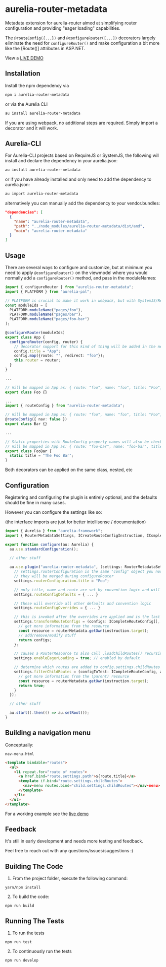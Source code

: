 # aurelia-router-metadata

Metadata extension for aurelia-router aimed at simplifying router configuration and providing "eager loading" capabilities.

The `@routeConfig({...})` and `@configureRouter([...])` decorators largely eliminate the need for `configureRouter()` and make configuration a bit more like the [Route()] attributes in ASP.NET.

View a [LIVE DEMO](https://fkleuver.github.io/aurelia-router-metadata/)

## Installation
Install the npm dependency via

```bash
npm i aurelia-router-metadata
```

or via the Aurelia CLI

```bash
au install aurelia-router-metadata
```

If you are using webpack, no additional steps are required. Simply import a decorator and it will work.

## Aurelia-CLI

For Aurelia-CLI projects based on RequireJS or SystemJS, the following will install and declare the dependency in your aurelia.json:

```bash
au install aurelia-router-metadata
```

or if you have already installed and only need to add the dependency to aurelia.json:

```bash
au import aurelia-router-metadata
```

alternatively you can manually add the dependency to your vendor.bundles:

```json
"dependencies": [
  {
    "name": "aurelia-router-metadata",
    "path": "../node_modules/aurelia-router-metadata/dist/amd",
    "main": "aurelia-router-metadata"
  }
]
```

## Usage

There are several ways to configure and customize, but at minimum you need to apply `@configureRouter()` on the viewmodel where you would normally add a `configureRouter()` method, and pass in the moduleNames:


```ts
import { configureRouter } from "aurelia-router-metadata";
import { PLATFORM } from "aurelia-pal";

// PLATFORM is crucial to make it work in webpack, but with SystemJS/RequireJS you can keep it shorter
const moduleIds = [
  PLATFORM.moduleName("pages/foo"),
  PLATFORM.moduleName("pages/bar"),
  PLATFORM.moduleName("pages/foo-bar")
];

@configureRouter(moduleIds)
export class App {
  configureRouter(config, router) {
    // decorator support for this kind of thing will be added in the near future
    config.title = "App";
    config.map({route: "", redirect: "foo"});
    this.router = router;
  }
}

...

// Will be mapped in App as: { route: "foo", name: "foo", title: "Foo", nav: true }
export class Foo {}

...
import { routeConfig } from "aurelia-router-metadata";

// Will be mapped in App as: { route: "foo", name: "foo", title: "Foo", nav: false }
@routeConfig({ nav: false })
export class Bar {}

...

// Static properties with RouteConfig property names will also be checked
// Will be mapped in App as: { route: "foo-bar", name: "foo-bar", title: "The Foo Bar", nav: true }
export class FooBar {
  static title = "The Foo Bar";
}
```

Both decorators can be applied on the same class, nested, etc

## Configuration
Registering and configuring the plugin is entirely optional, and the defaults should be fine in many cases.

However you can configure the settings like so:

(the interface imports are just for better intellisense / documentation)

```typescript
import { Aurelia } from "aurelia-framework";
import { RouterMetadataSettings, ICreateRouteConfigInstruction, ICompleteRouteConfig, routerMetadata } from "aurelia-router-metadata";

export function configure(au: Aurelia) {
  au.use.standardConfiguration();

  // other stuff

  au.use.plugin("aurelia-router-metadata", (settings: RouterMetadataSettings) => {
    // settings.routerConfiguration is the same "config" object you normally get in configureRouter
    // they will be merged during configureRouter
    settings.routerConfiguration.title = "Foo";

    // only title, name and route are set by convention logic and will override what you set here
    settings.routeConfigDefaults = { ... }

    // these will override all other defaults and convention logic
    settings.routeConfigOverrides = { ... }

    // this is invoked after the overrides are applied and is the last step before the routes are stored in metadata
    settings.transformRouteConfigs = (configs: ICompleteRouteConfig[], instruction: ICreateRouteConfigInstruction) => {
      // get more information from the resource
      const resource = routerMetadata.getOwn(instruction.target);
      // add/remove/modify stuff
      return configs;
    };

    // causes a RouterResource to also call .loadChildRoutes() recursively on its children when its called by the first configureRouter
    settings.enableEagerLoading = true; // enabled by default

    // determine which routes are added to config.settings.childRoutes during .loadChildRoutes()
    settings.filterChildRoutes = (configToTest: ICompleteRouteConfig, allConfigs: ICompleteRouteConfig[], instruction: IConfigureRouterInstruction) => {
      // get more information from the (parent) resource
      const resource = routerMetadata.getOwn(instruction.target);
      return true;
    }
  });

  // other stuff

  au.start().then(() => au.setRoot());
}
```

## Building a navigation menu

Conceptually:

`nav-menu.html`

```html
<template bindable="routes">
  <ul>
    <li repeat.for="route of routes">
      <a href.bind="route.settings.path">${route.title}</a>
      <template if.bind="route.settings.childRoutes">
        <nav-menu routes.bind="child.settings.childRoutes"></nav-menu>
      </template>
    </li>
  </ul>
</template>
```

For a working example see the [live demo](https://fkleuver.github.io/aurelia-router-metadata/)

## Feedback

It's still in early development and needs more testing and feedback.

Feel free to reach out with any questions/issues/suggestions :)


## Building The Code


1. From the project folder, execute the following command:

  ```
  yarn/npm install
  ```
2. To build the code:

  ```
  npm run build
  ```

## Running The Tests

1. To run the tests

  ```
  npm run test
  ```

2. To continuously run the tests

```
npm run develop
```


